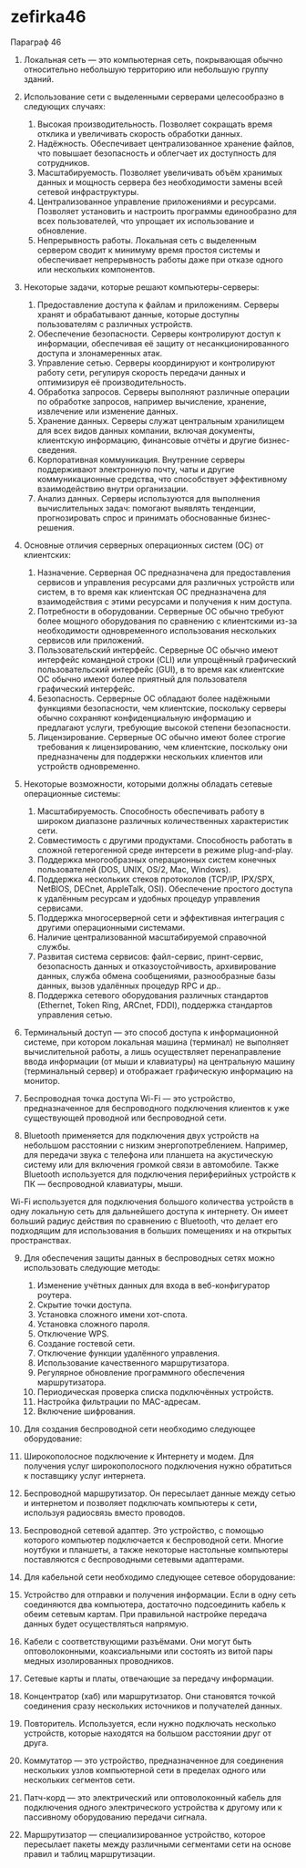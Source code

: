# zefirka46

Параграф 46

1. Локальная сеть — это компьютерная сеть, покрывающая обычно относительно небольшую территорию или небольшую группу зданий.

2. Использование сети с выделенными серверами целесообразно в следующих случаях:

   1. Высокая производительность. Позволяет сокращать время отклика и увеличивать скорость обработки данных. 
   2. Надёжность. Обеспечивает централизованное хранение файлов, что повышает безопасность и облегчает их доступность для сотрудников. 
   3. Масштабируемость. Позволяет увеличивать объём хранимых данных и мощность сервера без необходимости замены всей сетевой инфраструктуры. 
   4. Централизованное управление приложениями и ресурсами. Позволяет установить и настроить программы единообразно для всех пользователей, что упрощает их использование и обновление. 
   5. Непрерывность работы. Локальная сеть с выделенным сервером сводит к минимуму время простоя системы и обеспечивает непрерывность работы даже при отказе одного или нескольких компонентов.

3. Некоторые задачи, которые решают компьютеры-серверы:

   1. Предоставление доступа к файлам и приложениям. Серверы хранят и обрабатывают данные, которые доступны пользователям с различных устройств. 
   2. Обеспечение безопасности. Серверы контролируют доступ к информации, обеспечивая её защиту от несанкционированного доступа и злонамеренных атак. 
   3. Управление сетью. Серверы координируют и контролируют работу сети, регулируя скорость передачи данных и оптимизируя её производительность. 
   4. Обработка запросов. Серверы выполняют различные операции по обработке запросов, например вычисление, хранение, извлечение или изменение данных. 
   5. Хранение данных. Серверы служат центральным хранилищем для всех видов данных компании, включая документы, клиентскую информацию, финансовые отчёты и другие бизнес-сведения. 
   6. Корпоративная коммуникация. Внутренние серверы поддерживают электронную почту, чаты и другие коммуникационные средства, что способствует эффективному взаимодействию внутри организации. 
   7. Анализ данных. Серверы используются для выполнения вычислительных задач: помогают выявлять тенденции, прогнозировать спрос и принимать обоснованные бизнес-решения.

4. Основные отличия серверных операционных систем (ОС) от клиентских:

   1. Назначение. Серверная ОС предназначена для предоставления сервисов и управления ресурсами для различных устройств или систем, в то время как клиентская ОС предназначена для взаимодействия с этими ресурсами и получения к ним доступа. 
   2. Потребности в оборудовании. Серверные ОС обычно требуют более мощного оборудования по сравнению с клиентскими из-за необходимости одновременного использования нескольких сервисов или приложений. 
   3. Пользовательский интерфейс. Серверные ОС обычно имеют интерфейс командной строки (CLI) или упрощённый графический пользовательский интерфейс (GUI), в то время как клиентские ОС обычно имеют более приятный для пользователя графический интерфейс. 
   4. Безопасность. Серверные ОС обладают более надёжными функциями безопасности, чем клиентские, поскольку серверы обычно сохраняют конфиденциальную информацию и предлагают услуги, требующие высокой степени безопасности. 
   5. Лицензирование. Серверные ОС обычно имеют более строгие требования к лицензированию, чем клиентские, поскольку они предназначены для поддержки нескольких клиентов или устройств одновременно.
  
5. Некоторые возможности, которыми должны обладать сетевые операционные системы:

   1. Масштабируемость. Способность обеспечивать работу в широком диапазоне различных количественных характеристик сети. 
   2. Совместимость с другими продуктами. Способность работать в сложной гетерогенной среде интерсети в режиме plug-and-play. 
   3. Поддержка многообразных операционных систем конечных пользователей (DOS, UNIX, OS/2, Mac, Windows). 
   4. Поддержка нескольких стеков протоколов (TCP/IP, IPX/SPX, NetBIOS, DECnet, AppleTalk, OSI). Обеспечение простого доступа к удалённым ресурсам и удобных процедур управления сервисами. 
   5. Поддержка многосерверной сети и эффективная интеграция с другими операционными системами. 
   6. Наличие централизованной масштабируемой справочной службы. 
   7. Развитая система сервисов: файл-сервис, принт-сервис, безопасность данных и отказоустойчивость, архивирование данных, служба обмена сообщениями, разнообразные базы данных, вызов удалённых процедур RPC и др.. 
   8. Поддержка сетевого оборудования различных стандартов (Ethernet, Token Ring, ARCnet, FDDI), поддержка стандартов управления сетью.
  
6. Терминальный доступ — это способ доступа к информационной системе, при котором локальная машина (терминал) не выполняет вычислительной работы, а лишь осуществляет перенаправление ввода информации (от мыши и клавиатуры) на центральную машину (терминальный сервер) и отображает графическую информацию на монитор.

7. Беспроводная точка доступа Wi-Fi — это устройство, предназначенное для беспроводного подключения клиентов к уже существующей проводной или беспроводной сети.

8. Bluetooth применяется для подключения двух устройств на небольшом расстоянии с низким энергопотреблением. Например, для передачи звука с телефона или планшета на акустическую систему или для включения громкой связи в автомобиле. Также Bluetooth используется для подключения периферийных устройств к ПК — беспроводной клавиатуры, мыши. 

Wi-Fi используется для подключения большого количества устройств в одну локальную сеть для дальнейшего доступа к интернету. Он имеет больший радиус действия по сравнению с Bluetooth, что делает его подходящим для использования в больших помещениях и на открытых пространствах. 

9. Для обеспечения защиты данных в беспроводных сетях можно использовать следующие методы:

   1. Изменение учётных данных для входа в веб-конфигуратор роутера.
   2. Скрытие точки доступа.
   3. Установка сложного имени хот-спота.
   4. Установка сложного пароля.
   5. Отключение WPS.
   6. Создание гостевой сети.
   7. Отключение функции удалённого управления.
   8. Использование качественного маршрутизатора.
   9. Регулярное обновление программного обеспечения маршрутизатора.
   10. Периодическая проверка списка подключённых устройств.
   11. Настройка фильтрации по MAC-адресам.
   12. Включение шифрования.
  
10. Для создания беспроводной сети необходимо следующее оборудование:

   1. Широкополосное подключение к Интернету и модем. Для получения услуг широкополосного подключения нужно обратиться к поставщику услуг интернета. 
   2. Беспроводной маршрутизатор. Он пересылает данные между сетью и интернетом и позволяет подключать компьютеры к сети, используя радиосвязь вместо проводов. 
   3. Беспроводной сетевой адаптер. Это устройство, с помощью которого компьютер подключается к беспроводной сети. Многие ноутбуки и планшеты, а также некоторые настольные компьютеры поставляются с беспроводными сетевыми адаптерами.

11. Для кабельной сети необходимо следующее сетевое оборудование:

   1. Устройство для отправки и получения информации. Если в одну сеть соединяются два компьютера, достаточно подсоединить кабель к обеим сетевым картам. При правильной настройке передача данных будет осуществляться напрямую. 
   2. Кабели с соответствующими разъёмами. Они могут быть оптоволоконными, коаксиальными или состоять из витой пары медных изолированных проводников. 
   3. Сетевые карты и платы, отвечающие за передачу информации. 
   4. Концентратор (хаб) или маршрутизатор. Они становятся точкой соединения сразу нескольких источников и получателей данных. 
   5. Повторитель. Используется, если нужно подключать несколько устройств, которые находятся на большом расстоянии друг от друга.

12. Коммутатор — это устройство, предназначенное для соединения нескольких узлов компьютерной сети в пределах одного или нескольких сегментов сети.

13. Патч-корд — это электрический или оптоволоконный кабель для подключения одного электрического устройства к другому или к пассивному оборудованию передачи сигнала.

14. Маршрутизатор — специализированное устройство, которое пересылает пакеты между различными сегментами сети на основе правил и таблиц маршрутизации.
